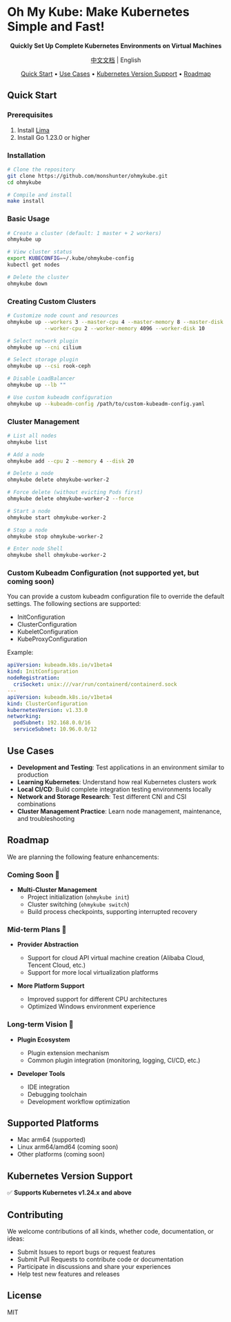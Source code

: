 # Oh My Kube: Make Kubernetes Simple and Fast!

<p align="center">
  <strong>Quickly Set Up Complete Kubernetes Environments on Virtual Machines</strong>
</p>

<p align="center">
  <a href="README-zh.md">中文文档</a> | English
</p>

<p align="center">
  <a href="#quick-start">Quick Start</a> •
  <a href="#use-cases">Use Cases</a> •
  <a href="#kubernetes-version-support">Kubernetes Version Support</a> •
  <a href="#roadmap">Roadmap</a>
</p>

## Quick Start

### Prerequisites

1. Install [Lima](https://github.com/lima-vm/lima)
2. Install Go 1.23.0 or higher

### Installation

```bash
# Clone the repository
git clone https://github.com/monshunter/ohmykube.git
cd ohmykube

# Compile and install
make install
```

### Basic Usage

```bash
# Create a cluster (default: 1 master + 2 workers)
ohmykube up

# View cluster status
export KUBECONFIG=~/.kube/ohmykube-config
kubectl get nodes

# Delete the cluster
ohmykube down
```

### Creating Custom Clusters

```bash
# Customize node count and resources
ohmykube up --workers 3 --master-cpu 4 --master-memory 8 --master-disk 20 \
            --worker-cpu 2 --worker-memory 4096 --worker-disk 10

# Select network plugin
ohmykube up --cni cilium

# Select storage plugin
ohmykube up --csi rook-ceph

# Disable LoadBalancer
ohmykube up --lb ""

# Use custom kubeadm configuration
ohmykube up --kubeadm-config /path/to/custom-kubeadm-config.yaml
```

### Cluster Management

```bash
# List all nodes
ohmykube list

# Add a node
ohmykube add --cpu 2 --memory 4 --disk 20

# Delete a node
ohmykube delete ohmykube-worker-2

# Force delete (without evicting Pods first)
ohmykube delete ohmykube-worker-2 --force

# Start a node
ohmykube start ohmykube-worker-2

# Stop a node
ohmykube stop ohmykube-worker-2

# Enter node Shell
ohmykube shell ohmykube-worker-2

```

### Custom Kubeadm Configuration (not supported yet, but coming soon)

You can provide a custom kubeadm configuration file to override the default settings. The following sections are supported:

- InitConfiguration
- ClusterConfiguration
- KubeletConfiguration
- KubeProxyConfiguration

Example:

```yaml
apiVersion: kubeadm.k8s.io/v1beta4
kind: InitConfiguration
nodeRegistration:
  criSocket: unix:///var/run/containerd/containerd.sock
---
apiVersion: kubeadm.k8s.io/v1beta4
kind: ClusterConfiguration
kubernetesVersion: v1.33.0
networking:
  podSubnet: 192.168.0.0/16
  serviceSubnet: 10.96.0.0/12
```

## Use Cases

- **Development and Testing**: Test applications in an environment similar to production
- **Learning Kubernetes**: Understand how real Kubernetes clusters work
- **Local CI/CD**: Build complete integration testing environments locally
- **Network and Storage Research**: Test different CNI and CSI combinations
- **Cluster Management Practice**: Learn node management, maintenance, and troubleshooting

## Roadmap

We are planning the following feature enhancements:

### Coming Soon 🚀
- **Multi-Cluster Management**
  - Project initialization (`ohmykube init`)
  - Cluster switching (`ohmykube switch`)
  - Build process checkpoints, supporting interrupted recovery

### Mid-term Plans 🔄

- **Provider Abstraction**
  - Support for cloud API virtual machine creation (Alibaba Cloud, Tencent Cloud, etc.)
  - Support for more local virtualization platforms

- **More Platform Support**
  - Improved support for different CPU architectures
  - Optimized Windows environment experience

### Long-term Vision 🌈

- **Plugin Ecosystem**
  - Plugin extension mechanism
  - Common plugin integration (monitoring, logging, CI/CD, etc.)

- **Developer Tools**
  - IDE integration
  - Debugging toolchain
  - Development workflow optimization

## Supported Platforms

- Mac arm64 (supported)
- Linux arm64/amd64 (coming soon)
- Other platforms (coming soon)

## Kubernetes Version Support

✅ **Supports Kubernetes v1.24.x and above**

## Contributing

We welcome contributions of all kinds, whether code, documentation, or ideas:

- Submit Issues to report bugs or request features
- Submit Pull Requests to contribute code or documentation
- Participate in discussions and share your experiences
- Help test new features and releases

## License

MIT